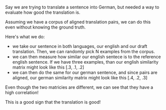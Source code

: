 Say we are trying to translate a sentence into German, but needed a way to evaluate how good the translation is.

Assuming we have a corpus of aligned translation pairs, we can do this even without knowing the ground truth.

Here's what we do:
- we take our sentence in both languages, our english and our draft translation. Then, we can randomly pick N examples from the corpus.
- we can then measure how similar our english sentece is to the reference english sentence. If we have three examples, than our english similarity matrix might look like this [.3, .1, .2]  
- we can then do the same for our german sentence, and since pairs are aligned, our german similarity matrix might look like this [.4, .2, .3]

Even though the two matricies are different, we can see that they have a high correlation!

This is a good sign that the translation is good!



